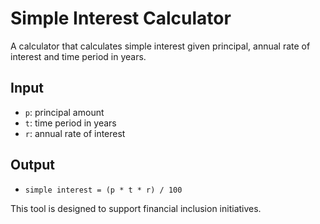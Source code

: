 # Simple Interest Calculator

A calculator that calculates simple interest given principal, annual rate of interest and time period in years.

## Input
- `p`: principal amount  
- `t`: time period in years  
- `r`: annual rate of interest

## Output
- `simple interest = (p * t * r) / 100`

This tool is designed to support financial inclusion initiatives.
